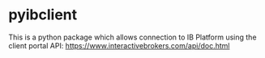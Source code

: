 # pyibclient

This is a python package which allows connection to IB Platform using the client portal API: https://www.interactivebrokers.com/api/doc.html
